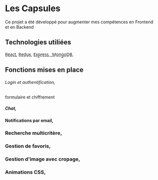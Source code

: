 # Les Capsules

Ce projet a été développé pour augmenter mes compétences en Frontend et en Backend

## Technologies utiliées

R̲e̲a̲c̲t̲,
R̲e̲d̲u̲x̲,
E̲x̲p̲r̲e̲s̲s̲, ̲
̲M̲o̲n̲g̲o̲D̲B̲,

## Fonctions mises en place

###### Login et authentification,
formulaire et chiffrement
##### Chat,
#### Notifications par email,
### Recherche multicritère,
### Gestion de favoris,
### Gestion d'image avec cropage,
### Animations CSS,